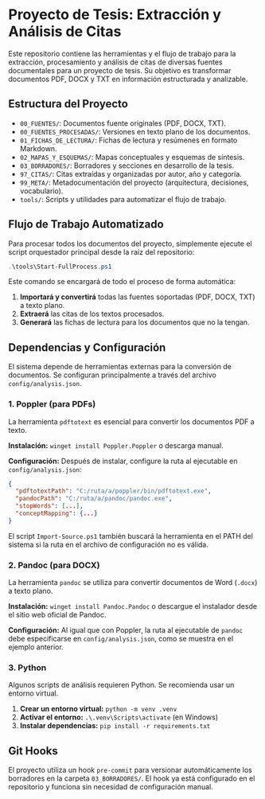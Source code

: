 # Proyecto de Tesis: Extracción y Análisis de Citas

Este repositorio contiene las herramientas y el flujo de trabajo para la extracción, procesamiento y análisis de citas de diversas fuentes documentales para un proyecto de tesis. Su objetivo es transformar documentos PDF, DOCX y TXT en información estructurada y analizable.

## Estructura del Proyecto

- `00_FUENTES/`: Documentos fuente originales (PDF, DOCX, TXT).
- `00_FUENTES_PROCESADAS/`: Versiones en texto plano de los documentos.
- `01_FICHAS_DE_LECTURA/`: Fichas de lectura y resúmenes en formato Markdown.
- `02_MAPAS_Y_ESQUEMAS/`: Mapas conceptuales y esquemas de síntesis.
- `03_BORRADORES/`: Borradores y secciones en desarrollo de la tesis.
- `97_CITAS/`: Citas extraídas y organizadas por autor, año y categoría.
- `99_META/`: Metadocumentación del proyecto (arquitectura, decisiones, vocabulario).
- `tools/`: Scripts y utilidades para automatizar el flujo de trabajo.

## Flujo de Trabajo Automatizado

Para procesar todos los documentos del proyecto, simplemente ejecute el script orquestador principal desde la raíz del repositorio:

```powershell
.\tools\Start-FullProcess.ps1
```

Este comando se encargará de todo el proceso de forma automática:
1.  **Importará y convertirá** todas las fuentes soportadas (PDF, DOCX, TXT) a texto plano.
2.  **Extraerá** las citas de los textos procesados.
3.  **Generará** las fichas de lectura para los documentos que no la tengan.

## Dependencias y Configuración

El sistema depende de herramientas externas para la conversión de documentos. Se configuran principalmente a través del archivo `config/analysis.json`.

### 1. Poppler (para PDFs)

La herramienta `pdftotext` es esencial para convertir los documentos PDF a texto.

**Instalación:** `winget install Poppler.Poppler` o descarga manual.

**Configuración:** Después de instalar, configure la ruta al ejecutable en `config/analysis.json`:

```json
{
  "pdftotextPath": "C:/ruta/a/poppler/bin/pdftotext.exe",
  "pandocPath": "C:/ruta/a/pandoc/pandoc.exe",
  "stopWords": [...],
  "conceptMapping": {...}
}
```
El script `Import-Source.ps1` también buscará la herramienta en el PATH del sistema si la ruta en el archivo de configuración no es válida.

### 2. Pandoc (para DOCX)

La herramienta `pandoc` se utiliza para convertir documentos de Word (`.docx`) a texto plano.

**Instalación:** `winget install Pandoc.Pandoc` o descargue el instalador desde el sitio web oficial de Pandoc.

**Configuración:** Al igual que con Poppler, la ruta al ejecutable de `pandoc` debe especificarse en `config/analysis.json`, como se muestra en el ejemplo anterior.

### 3. Python

Algunos scripts de análisis requieren Python. Se recomienda usar un entorno virtual.

1.  **Crear un entorno virtual:** `python -m venv .venv`
2.  **Activar el entorno:** `.\.venv\Scripts\activate` (en Windows)
3.  **Instalar dependencias:** `pip install -r requirements.txt`

## Git Hooks

El proyecto utiliza un hook `pre-commit` para versionar automáticamente los borradores en la carpeta `03_BORRADORES/`. El hook ya está configurado en el repositorio y funciona sin necesidad de configuración manual.
